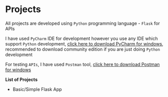 # Projects

All projects are developed using `Python` programming language - `Flask` for APIs

I have used `PyCharm` IDE for development however you use any IDE which support `Python` development, [click here to download PyCharm for windows](https://www.jetbrains.com/pycharm/download/#section=windows), recommended to download community edition if you are just doing `Python` development

For testing `APIs`, I have used `Postman` tool, [click here to download Postman for windows](https://www.postman.com/downloads/)

**List of Projects**
* Basic/Simple Flask App
